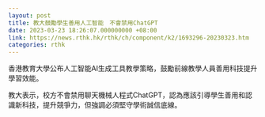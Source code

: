 ```yaml
---
layout: post
title: 教大鼓勵學生善用人工智能　不會禁用ChatGPT
date: 2023-03-23 18:26:07.000000000 +08:00
link: https://news.rthk.hk/rthk/ch/component/k2/1693296-20230323.htm
categories: rthk
---
```


香港教育大學公布人工智能AI生成工具教學策略，鼓勵前線教學人員善用科技提升學習效能。

教大表示，校方不會禁用聊天機械人程式ChatGPT，認為應該引導學生善用和認識新科技，提升競爭力，但強調必須堅守學術誠信底線。
